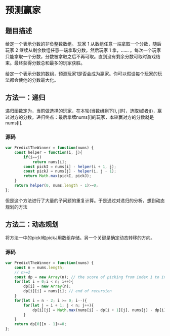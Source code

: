 # 预测赢家
## 题目描述
给定一个表示分数的非负整数数组。 玩家 1 从数组任意一端拿取一个分数，随后玩家 2 继续从剩余数组任意一端拿取分数，然后玩家 1 拿，…… 。每次一个玩家只能拿取一个分数，分数被拿取之后不再可取。直到没有剩余分数可取时游戏结束。最终获得分数总和最多的玩家获胜。

给定一个表示分数的数组，预测玩家1是否会成为赢家。你可以假设每个玩家的玩法都会使他的分数最大化。
## 方法一：递归
递归函数定为，当前做选择的玩家，在本轮(当数组剩下[i, j]时，选取i或者j))，赢过对方的分数。递归终点：最后拿牌nums[i]的玩家，本轮赢对方的分数就是nums[i].
### 源码
```javascript
var PredictTheWinner = function(nums) {
    const helper = function(i, j){
        if(i==j)
            return nums[i];
        const pickI = nums[i] - helper(i + 1, j);
        const pickJ = nums[j] - helper(i, j - 1);
        return Math.max(pickI, pickJ);
    }
    return helper(0, nums.length - 1)>=0;
};
```
但是这个方法进行了大量的子问题的重复计算。于是通过对递归的分析，想到动态规划的方法
## 方法二：动态规划
将方法一中的pickI和pickJ用数组存储。另一个关键是确定动态转移的方向。
### 源码
```javascript
var PredictTheWinner = function(nums) {
    const n = nums.length;
    // n>=2
    const dp = new Array(n); // the score of picking from index i to index j.
    for(let i = 0;i < n; i++){
        dp[i] = new Array(n);
        dp[i][i] = nums[i]; // end of recursion
    }
    for(let i = n - 2; i >= 0; i--){
        for(let j = i + 1; j < n; j++){
            dp[i][j] = Math.max(nums[i] - dp[i + 1][j], nums[j] - dp[i][j - 1]);
        }
    }
    return dp[0][n - 1]>=0;
};
```